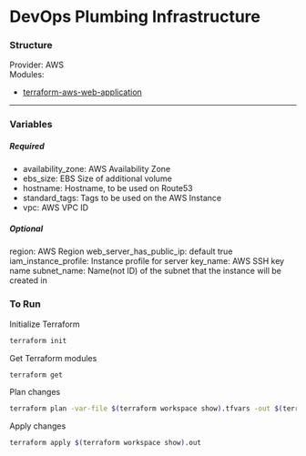 # DevOps Plumbing Infrastructure

### Structure
Provider: AWS   
Modules:
* [terraform-aws-web-application](https://github.com/laconic75/terraform-aws-web-application)

---

### Variables
##### Required
* availability_zone: AWS Availability Zone 
* ebs_size: EBS Size of additional volume
* hostname: Hostname, to be used on Route53
* standard_tags: Tags to be used on the AWS Instance
* vpc: AWS VPC ID
##### Optional
region: AWS Region
web_server_has_public_ip: default true
iam_instance_profile: Instance profile for server
key_name: AWS SSH key name
subnet_name: Name(not ID) of the subnet that the instance will be created in

### To Run
Initialize Terraform
```bash
terraform init
```
Get Terraform modules
```bash
terraform get
```
Plan changes
```bash
terraform plan -var-file $(terraform workspace show).tfvars -out $(terraform workspace show).out
```
Apply changes
```bash
terraform apply $(terraform workspace show).out
```
